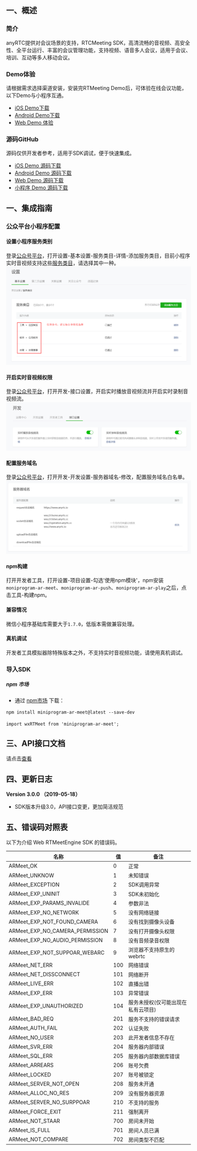 ## 一、概述

### 简介

anyRTC提供对会议场景的支持，RTCMeeting SDK，高清流畅的音视频、高安全性、全平台运行、丰富的会议管理功能，支持视频、语音多人会议，适用于会议、培训、互动等多人移动会议。

### Demo体验

请根据需求选择渠道安装，安装完RTMeeting Demo后，可体验在线会议功能，以下Demo与小程序互通。

- [iOS Demo下载](https://www.pgyer.com/xoTQ)
- [Android Demo下载](http://www.pgyer.com/eU0U)
- [Web Demo 体验](https://demos.anyrtc.io/ar-meet/)

### 源码GitHub

源码仅供开发者参考，适用于SDK调试，便于快速集成。

- [iOS Demo 源码下载](https://github.com/anyRTC/anyRTC-Meeting-iOS)
- [Android Demo 源码下载](https://github.com/anyRTC/anyRTC-Meeting-Android)
- [Web Demo 源码下载](https://github.com/anyRTC/anyRTC-Meeting-Web)
- [小程序 Demo 源码下载](https://github.com/anyRTC/anyRTC-Miniprogram)

## 一、集成指南

### 公众平台小程序配置

#### 设置小程序服务类别
登录[公众号平台](https://mp.weixin.qq.com)，打开设置-基本设置-服务类目-详情-添加服务类目，目前小程序实时音视频支持这些[服务类目](https://developers.weixin.qq.com/miniprogram/dev/component/live-pusher.html)，请选择其中一种。
![设置小程序服务类别](/assets/images/config_service.png)

#### 开启实时音视频权限
登录[公众号平台](https://mp.weixin.qq.com)，打开开发-接口设置，开启实时播放音视频流并开启实时录制音视频流。
![设置小程序服务类别](/assets/images/config_api_promise.png)

#### 配置服务域名
登录[公众号平台](https://mp.weixin.qq.com)，打开开发-开发设置-服务器域名-修改，配置服务域名白名单。
![设置小程序服务类别](/assets/images/config_domain.png)

#### npm构建
打开开发者工具，打开设置-项目设置-勾选'使用npm模块'，npm安装`moniprogram-ar-meet`、`moniprogram-ar-push`、`moniprogram-ar-play`之后，点击工具-构建npm。

#### 兼容情况
微信小程序基础库需要大于`1.7.0`，低版本需做兼容处理。

#### 真机调试
开发者工具模拟器除特殊版本之外，不支持实时音视频功能，请使用真机调试。

### 导入SDK

##### npm 市场

- 通过 [npm市场](https://www.npmjs.com/package/miniprogram-ar-meet) 下载：

```
npm install miniprogram-ar-meet@latest --save-dev

import wxRTMeet from 'miniprogram-ar-meet';
```

## 三、API接口文档

请点击[查看](https://www.npmjs.com/package/miniprogram-ar-meet)

## 四、更新日志

**Version 3.0.0 （2019-05-18）**

- SDK版本升级3.0，API接口变更，更加简洁规范

## 五、错误码对照表

以下为介绍 Web RTMeetEngine SDK 的错误码。

| 名称                            | 值   | 备注                               |
| ------------------------------- | ---- | ---------------------------------- |
| ARMeet_OK                       | 0    | 正常                               |
| ARMeet_UNKNOW                   | 1    | 未知错误                           |
| ARMeet_EXCEPTION                | 2    | SDK调用异常                        |
| ARMeet_EXP_UNINIT               | 3    | SDK未初始化                        |
| ARMeet_EXP_PARAMS_INVALIDE      | 4    | 参数非法                           |
| ARMeet_EXP_NO_NETWORK           | 5    | 没有网络链接                       |
| ARMeet_EXP_NOT_FOUND_CAMERA     | 6    | 没有找到摄像头设备                 |
| ARMeet_EXP_NO_CAMERA_PERMISSION | 7    | 没有打开摄像头权限                 |
| ARMeet_EXP_NO_AUDIO_PERMISSION  | 8    | 没有音频录音权限                   |
| ARMeet_EXP_NOT_SUPPOAR_WEBARC   | 9    | 浏览器不支持原生的webrtc           |
| ARMeet_NET_ERR                  | 100  | 网络错误                           |
| ARMeet_NET_DISSCONNECT          | 101  | 网络断开                           |
| ARMeet_LIVE_ERR                 | 102  | 直播出错                           |
| ARMeet_EXP_ERR                  | 103  | 异常错误                           |
| ARMeet_EXP_UNAUTHORIZED         | 104  | 服务未授权(仅可能出现在私有云项目) |
| ARMeet_BAD_REQ                  | 201  | 服务不支持的错误请求               |
| ARMeet_AUTH_FAIL                | 202  | 认证失败                           |
| ARMeet_NO_USER                  | 203  | 此开发者信息不存在                 |
| ARMeet_SVR_ERR                  | 204  | 服务器内部错误                     |
| ARMeet_SQL_ERR                  | 205  | 服务器内部数据库错误               |
| ARMeet_ARREARS                  | 206  | 账号欠费                           |
| ARMeet_LOCKED                   | 207  | 账号被锁定                         |
| ARMeet_SERVER_NOT_OPEN          | 208  | 服务未开通                         |
| ARMeet_ALLOC_NO_RES             | 209  | 没有服务器资源                     |
| ARMeet_SERVER_NO_SURPPOAR       | 210  | 不支持的服务                       |
| ARMeet_FORCE_EXIT               | 211  | 强制离开                           |
| ARMeet_NOT_STAAR                | 700  | 房间未开始                         |
| ARMeet_IS_FULL                  | 701  | 房间人员已满                       |
| ARMeet_NOT_COMPARE              | 702  | 房间类型不匹配                     |